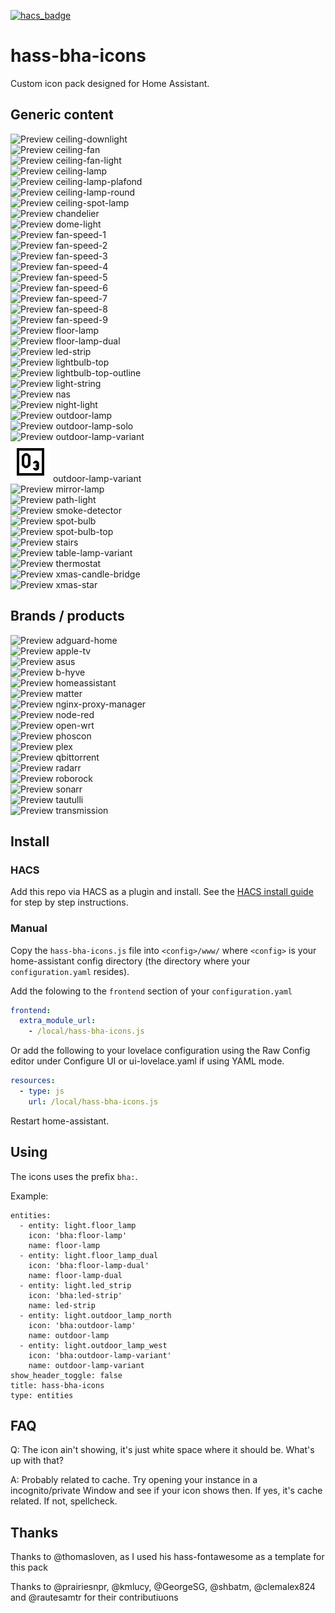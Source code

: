 [![hacs_badge](https://img.shields.io/badge/HACS-Custom-orange.svg)](https://github.com/hacs/integration)

# hass-bha-icons

Custom icon pack designed for Home Assistant.

## Generic content

![Preview](./svg/ceiling-downlight.svg) ceiling-downlight<br />
![Preview](./svg/ceiling-fan.svg) ceiling-fan<br />
![Preview](./svg/ceiling-fan-light.svg) ceiling-fan-light<br />
![Preview](./svg/ceiling-lamp.svg) ceiling-lamp<br />
![Preview](./svg/ceiling-lamp-plafond.svg) ceiling-lamp-plafond<br />
![Preview](./svg/ceiling-lamp-round.svg) ceiling-lamp-round<br />
![Preview](./svg/ceiling-spot-lamp.svg) ceiling-spot-lamp<br />
![Preview](./svg/chandelier.svg) chandelier<br />
![Preview](./svg/dome-light.svg) dome-light<br />
![Preview](./svg/fan-speed-1.svg) fan-speed-1<br />
![Preview](./svg/fan-speed-2.svg) fan-speed-2<br />
![Preview](./svg/fan-speed-3.svg) fan-speed-3<br />
![Preview](./svg/fan-speed-4.svg) fan-speed-4<br />
![Preview](./svg/fan-speed-5.svg) fan-speed-5<br />
![Preview](./svg/fan-speed-6.svg) fan-speed-6<br />
![Preview](./svg/fan-speed-7.svg) fan-speed-7<br />
![Preview](./svg/fan-speed-8.svg) fan-speed-8<br />
![Preview](./svg/fan-speed-9.svg) fan-speed-9<br />
![Preview](./svg/floor-lamp.svg) floor-lamp<br />
![Preview](./svg/floor-lamp-dual.svg) floor-lamp-dual<br />
![Preview](./svg/led-strip.svg) led-strip<br />
![Preview](./svg/lightbulb-top.svg) lightbulb-top<br />
![Preview](./svg/lightbulb-top-outline.svg) lightbulb-top-outline<br />
![Preview](./svg/light-string.svg) light-string<br />
![Preview](./svg/nas.svg) nas<br />
![Preview](./svg/night-light.svg) night-light<br />
![Preview](./svg/outdoor-lamp.svg) outdoor-lamp<br />
![Preview](./svg/outdoor-lamp-solo.svg) outdoor-lamp-solo<br />
![Preview](./svg/outdoor-lamp-variant.svg) outdoor-lamp-variant<br />
![Preview](./svg/ozone-o3.svg) outdoor-lamp-variant<br />
![Preview](./svg/mirror-lamp.svg) mirror-lamp<br />
![Preview](./svg/path-light.svg) path-light<br />
![Preview](./svg/smoke-detector.svg) smoke-detector<br />
![Preview](./svg/spot-bulb.svg) spot-bulb<br />
![Preview](./svg/spot-bulb-top.svg) spot-bulb-top<br />
![Preview](./svg/stairs.svg) stairs<br />
![Preview](./svg/table-lamp-variant.svg) table-lamp-variant<br />
![Preview](./svg/thermostat.svg) thermostat<br />
![Preview](./svg/xmas-candle-bridge.svg) xmas-candle-bridge<br />
![Preview](./svg/xmas-star.svg) xmas-star<br />

## Brands / products

![Preview](./svg/adguard-home.svg) adguard-home<br />
![Preview](./svg/apple-tv.svg) apple-tv<br />
![Preview](./svg/asus.svg) asus<br />
![Preview](./svg/b-hyve.svg) b-hyve<br />
![Preview](./svg/homeassistant.svg) homeassistant<br />
![Preview](./svg/matter.svg) matter<br />
![Preview](./svg/nginx-proxy-manager.svg) nginx-proxy-manager<br />
![Preview](./svg/node-red.svg) node-red<br />
![Preview](./svg/open-wrt.svg) open-wrt<br />
![Preview](./svg/phoscon.svg) phoscon<br />
![Preview](./svg/plex.svg) plex<br />
![Preview](./svg/qbittorrent.svg) qbittorrent<br />
![Preview](./svg/radarr.svg) radarr<br />
![Preview](./svg/roborock.svg) roborock<br />
![Preview](./svg/sonarr.svg) sonarr<br />
![Preview](./svg/tautulli.svg) tautulli<br />
![Preview](./svg/transmission.svg) transmission<br />

## Install

### HACS

Add this repo via HACS as a plugin and install. See the [HACS install guide](./HACS_INSTALL.md) for step by step instructions.

### Manual

Copy the `hass-bha-icons.js` file into `<config>/www/` where `<config>` is your home-assistant config directory (the directory where your `configuration.yaml` resides).

Add the folowing to the `frontend` section of your `configuration.yaml`

```yaml
frontend:
  extra_module_url:
    - /local/hass-bha-icons.js
```

Or add the following to your lovelace configuration using the Raw Config editor under Configure UI or ui-lovelace.yaml if using YAML mode.

```yaml
resources:
  - type: js
    url: /local/hass-bha-icons.js
```

Restart home-assistant.

## Using

The icons uses the prefix `bha:`.

Example:

```
entities:
  - entity: light.floor_lamp
    icon: 'bha:floor-lamp'
    name: floor-lamp
  - entity: light.floor_lamp_dual
    icon: 'bha:floor-lamp-dual'
    name: floor-lamp-dual
  - entity: light.led_strip
    icon: 'bha:led-strip'
    name: led-strip
  - entity: light.outdoor_lamp_north
    icon: 'bha:outdoor-lamp'
    name: outdoor-lamp
  - entity: light.outdoor_lamp_west
    icon: 'bha:outdoor-lamp-variant'
    name: outdoor-lamp-variant
show_header_toggle: false
title: hass-bha-icons
type: entities
```

## FAQ

Q: The icon ain't showing, it's just white space where it should be. What's up with that?

A: Probably related to cache. Try opening your instance in a incognito/private Window and see if your icon shows then. If yes, it's cache related. If not, spellcheck.

## Thanks

Thanks to @thomasloven, as I used his hass-fontawesome as a template for this pack

Thanks to @prairiesnpr, @kmlucy, @GeorgeSG, @shbatm, @clemalex824 and @rautesamtr for their contributiuons
